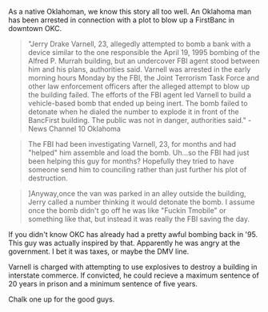 As a native Oklahoman, we know this story all too well. An Oklahoma man has been arrested in connection with a plot to blow up a FirstBanc in downtown OKC.

>"Jerry Drake Varnell, 23, allegedly attempted to bomb a bank with a device similar to the one responsible the April 19, 1995 bombing of the Alfred P. Murrah building, but an undercover FBI agent stood between him and his plans, authorities said.
>Varnell was arrested in the early morning hours Monday by the FBI, the Joint Terrorism Task Force and other law enforcement officers after the alleged attempt to blow up the building failed.
>The efforts of the FBI agent led Varnell to build a vehicle-based bomb that ended up being inert. The bomb failed to detonate when he dialed the number to explode it in front of the BancFirst building.
>The public was not in danger, authorities said." - News Channel 10 Oklahoma 

>The FBI had been investigating Varnell, 23, for months and had "helped" him assemble and load the bomb. Uh...so the FBI had just been helping this guy for months? Hopefully they tried to have someone send him to counciling rather than just further his plot of destruction.

>]Anyway,once the van was parked in an alley outside the building, Jerry called a number thinking it would detonate the bomb. 
I assume once the bomb didn't go off he was like "Fuckin Tmobile" or something like that, but instead it was really the FBI saving the day.

If you didn't know OKC has already had a pretty awful bombing back in '95. This guy was actually inspired by that. Apparently he was angry at the government. I bet it was taxes, or maybe the DMV line. 

Varnell is charged with attempting to use explosives to destroy a building in interstate commerce. If convicted, he could recieve a maximum sentence of 20 years in prison and a minimum sentence of five years.

Chalk one up for the good guys.
